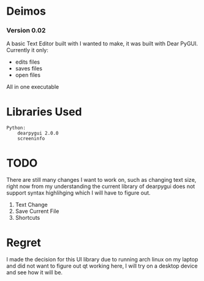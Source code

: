 # Deimos

### Version 0.02

A basic Text Editor built with I wanted to make, it was built with Dear PyGUI.  
Currently it only: 
- edits files
- saves files
- open files  

All in one executable

# Libraries Used

    Python:
        dearpygui 2.0.0
        screeninfo

# TODO

There are still many changes I want to work on, such as changing text size, right now from my understanding the current library of dearpygui does not support syntax highlihging which I will have to figure out.

1. Text Change
2. Save Current File
3. Shortcuts

# Regret

I made the decision for this UI library due to running arch linux on my laptop and did not want to figure out qt working here, I will try on a desktop device and see how it will be.